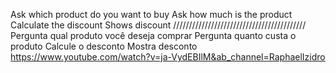 Ask which product do you want to buy
Ask how much is the product
Calculate the discount
Shows discount
//////////////////////////////////////////
Pergunta qual produto você deseja comprar
Pergunta quanto custa o produto
Calcule o desconto
Mostra desconto
https://www.youtube.com/watch?v=ja-VydEBIlM&ab_channel=RaphaelIzidro
